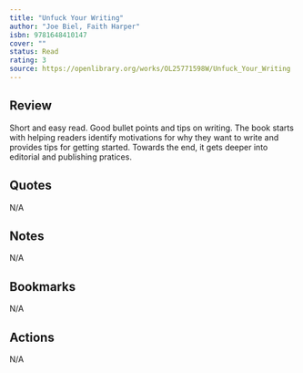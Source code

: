 ```yaml
---
title: "Unfuck Your Writing"
author: "Joe Biel, Faith Harper"
isbn: 9781648410147
cover: ""
status: Read
rating: 3
source: https://openlibrary.org/works/OL25771598W/Unfuck_Your_Writing
---
```


## Review

Short and easy read. Good bullet points and tips on writing. The book starts with helping readers identify motivations for why they want to write and provides tips for getting started. Towards the end, it gets deeper into editorial and publishing pratices. 

## Quotes

N/A

## Notes

N/A

## Bookmarks

N/A

## Actions

N/A